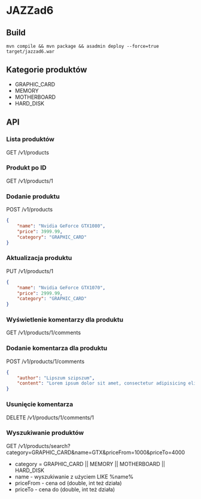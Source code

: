 # JAZZad6

## Build
`mvn compile && mvn package && asadmin deploy --force=true target/jazzad6.war`

## Kategorie produktów
- GRAPHIC_CARD
- MEMORY
- MOTHERBOARD
- HARD_DISK

## API
### Lista produktów
GET /v1/products

### Produkt po ID
GET /v1/products/1

### Dodanie produktu
POST /v1/products
```json
{
    "name": "Nvidia GeForce GTX1080",
    "price": 3999.99,
    "category": "GRAPHIC_CARD"
}
```

### Aktualizacja produktu
PUT /v1/products/1
```json
{
    "name": "Nvidia GeForce GTX1070",
    "price": 2999.99,
    "category": "GRAPHIC_CARD"
}
```

### Wyświetlenie komentarzy dla produktu
GET /v1/products/1/comments

### Dodanie komentarza dla produktu
POST /v1/products/1/comments
```json
{
    "author": "Lipszum szipszum",
    "content": "Lorem ipsum dolor sit amet, consectetur adipisicing elit, sed do eiusmod tempor incididunt ut labore et dolore magna aliqua. Ut enim ad minim veniam, quis nostrud exercitation ullamco laboris nisi ut aliquip ex ea commodo consequat. Duis aute irure dolor in reprehenderit in voluptate velit esse cillum dolore eu fugiat nulla pariatur. Excepteur sint occaecat cupidatat non proident, sunt in culpa qui officia deserunt mollit anim id est laborum."
}
```

### Usunięcie komentarza
DELETE /v1/products/1/comments/1

### Wyszukiwanie produktów
GET /v1/products/search?category=GRAPHIC_CARD&name=GTX&priceFrom=1000&priceTo=4000
- category = GRAPHIC_CARD || MEMORY || MOTHERBOARD || HARD_DISK
- name - wyszukiwanie z użyciem LIKE %name%
- priceFrom - cena od (double, int też działa)
- priceTo - cena do (double, int też działa)
